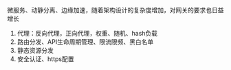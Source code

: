 微服务、动静分离、边缘加速，随着架构设计的复杂度增加，对网关的要求也日益增长

1. 代理：反向代理，正向代理，权重、随机、hash负载
2. 路由分发、API生命周期管理、限流限频、黑白名单
3. 静态资源分发
4. 安全认证、https配置
